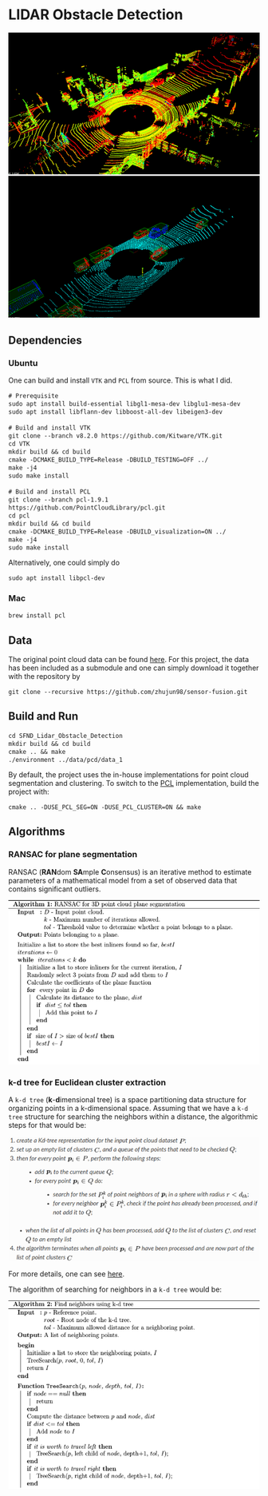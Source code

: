 # LIDAR Obstacle Detection

![Raw data 1 ](../misc/raw_lidar_1.gif)
![Processed data 1](../misc/processed_lidar_1.gif)

## Dependencies

### Ubuntu 

One can build and install `VTK` and `PCL` from source. This is what I did.

```shell script
# Prerequisite
sudo apt install build-essential libgl1-mesa-dev libglu1-mesa-dev
sudo apt install libflann-dev libboost-all-dev libeigen3-dev 

# Build and install VTK
git clone --branch v8.2.0 https://github.com/Kitware/VTK.git
cd VTK
mkdir build && cd build
cmake -DCMAKE_BUILD_TYPE=Release -DBUILD_TESTING=OFF ../
make -j4
sudo make install

# Build and install PCL
git clone --branch pcl-1.9.1 https://github.com/PointCloudLibrary/pcl.git
cd pcl
mkdir build && cd build
cmake -DCMAKE_BUILD_TYPE=Release -DBUILD_visualization=ON ../
make -j4
sudo make install
```

Alternatively, one could simply do

```shell
sudo apt install libpcl-dev
```

### Mac

```shell
brew install pcl
```


## Data

The original point cloud data can be found [here](https://github.com/udacity/SFND_Lidar_Obstacle_Detection/tree/master/src/sensors/data/pcd).
For this project, the data has been included as a submodule and one can simply download it together
with the repository by

```shell
git clone --recursive https://github.com/zhujun98/sensor-fusion.git
```

## Build and Run

```shell script
cd SFND_Lidar_Obstacle_Detection
mkdir build && cd build
cmake .. && make
./environment ../data/pcd/data_1
```

By default, the project uses the in-house implementations for point cloud
segmentation and clustering. To switch to the [PCL](http://pointclouds.org/)
implementation, build the project with:

```shell script
cmake .. -DUSE_PCL_SEG=ON -DUSE_PCL_CLUSTER=ON && make
```

## Algorithms

### RANSAC for plane segmentation

RANSAC (**RAN**dom **SA**mple **C**onsensus) is an iterative method to estimate parameters of a 
mathematical model from a set of observed data that contains significant outliers.

![](misc/ransac_plane_segmentation.png)

### k-d tree for Euclidean cluster extraction

A `k-d tree` (**k**-**d**imensional tree) is a space partitioning data structure for organizing
points in a k-dimensional space. Assuming that we have a `k-d tree` structure for searching the 
neighbors within a distance, the algorithmic steps for that would be:

![](misc/euclidean_cluster_extraction.png)

For more details, one can see 
[here](https://pcl.readthedocs.io/projects/tutorials/en/latest/cluster_extraction.html#cluster-extraction).

The algorithm of searching for neighbors in a `k-d tree` would be:

![](misc/kd_tree_neighbor_search.png)
